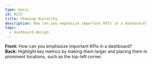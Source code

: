 ```yaml
---
type: basic
id: 0223
title: Showing Hierarchy
description: How can you emphasize important KPIs in a dashboard?
tags:
  - dashboard-design
---
```


**Front:** How can you emphasize important KPIs in a dashboard?  
**Back:** Highlight key metrics by making them larger and placing them in prominent locations, such as the top-left corner.
